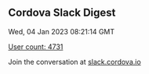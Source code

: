 ## Cordova Slack Digest
Wed, 04 Jan 2023 08:21:14 GMT

[User count: 4731](https://cordova.slack.com/)


Join the conversation at [slack.cordova.io](http://slack.cordova.io/)
